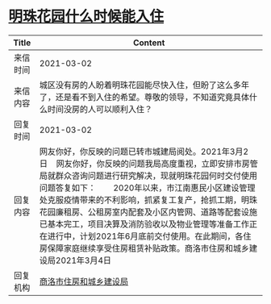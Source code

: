 # <a href="http://www.shangluo.gov.cn/zmhd/ldxxxx.jsp?urltype=leadermail.LeaderMailContentUrl&wbtreeid=1112&leadermailid=6978">明珠花园什么时候能入住</a>
| Title |                                                                                                                                  Content                                                                                                                                   |
|:-----:|----------------------------------------------------------------------------------------------------------------------------------------------------------------------------------------------------------------------------------------------------------------------------|
| 来信时间  | 2021-03-02                                                                                                                                                                                                                                                                 |
| 来信内容  | 城区没有房的人盼着明珠花园能尽快入住，但盼了这么多年了，还是看不到入住的希望。尊敬的领导，不知道究竟具体什么时间没房的人可以顺利入住？                                                                                                                                                                                                        |
| 回复时间  | 2021-03-02                                                                                                                                                                                                                                                                 |
| 回复内容  | 网友你好，你反映的问题已转市城建局阅处。2021年3月2日    网友你好，你反映的问题我局高度重视，立即安排市房管局就群众咨询问题进行研究解决，现就明珠花园何时交付使用问题答复如下：        2020年以来，市江南惠民小区建设管理处克服疫情带来的不利影响，抓紧复工复产，抢抓工期，明珠花园廉租房、公租房室内配套及小区内管网、道路等配套设施已基本完工，项目决算及消防验收以及物业管理等准备工作正在进行中，计划2021年6月底前交付使用。在此期间，各住房保障家庭继续享受住房租赁补贴政策。商洛市住房和城乡建设局2021年3月4日 |
| 回复机构  | <a href="../../category/agencies/商洛市住房和城乡建设局.md">商洛市住房和城乡建设局</a>                                                                                                                                                                                                           |